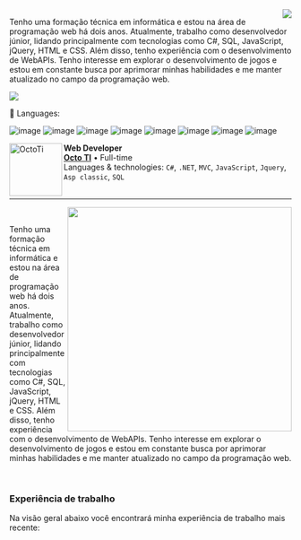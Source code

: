 <img align='right' src="https://github-readme-stats.vercel.app/api?username=Dvorakcs&show_icons=true&title_color=783c00&text_color=af552e&icon_color=783c00&bg_color=f8efd4&cache_seconds=2300">

Tenho uma formação técnica em informática e estou na área de programação web há dois anos. Atualmente, trabalho como desenvolvedor júnior, lidando principalmente com tecnologias como C#, SQL, JavaScript, jQuery, HTML e CSS. Além disso, tenho experiência com o desenvolvimento de WebAPIs. Tenho interesse em explorar o desenvolvimento de jogos e estou em constante busca por aprimorar minhas habilidades e me manter atualizado no campo da programação web.

<img src="https://img.shields.io/static/v1?label=Overview&message=Dvorakcs&color=f8efd4&style=for-the-badge&logo=GitHub">

<p align="left">
  🦄 Languages: 

![image](https://img.shields.io/badge/C%23-239120?style=for-the-badge&logo=c-sharp&logoColor=white)
![image](https://img.shields.io/badge/.NET-5C2D91?style=for-the-badge&logo=.net&logoColor=white)
![image](https://img.shields.io/badge/JavaScript-F7DF1E?style=for-the-badge&logo=javascript&logoColor=white)
![image](https://img.shields.io/badge/Bootstrap-563D7C?style=for-the-badge&logo=bootstrap&logoColor=white)
![image](https://img.shields.io/badge/jQuery-0769AD?style=for-the-badge&logo=jquery&logoColor=white)
![image](https://img.shields.io/badge/HTML5-E34F26?style=for-the-badge&logo=html5&logoColor=white)
![image](https://img.shields.io/badge/CSS-239120?&style=for-the-badge&logo=css3&logoColor=white)
![image](https://img.shields.io/badge/MongoDB-4EA94B?style=for-the-badge&logo=mongodb&logoColor=white)


</p>

[<img align="left" height="94px" width="94px" alt="OctoTi" src="https://encrypted-tbn0.gstatic.com/images?q=tbn:ANd9GcS5G0gwbTZ0lSyeL5jPKO2DhYwHwq4vF0XFG6shDmnM8QO2dhUD6J8RHxsEU7-EP3W47OY&usqp=CAU"/>](https://mastersgi.com.br/)

**Web Developer** \
[**Octo TI**](https://octoti.com.br/) • Full-time \
Languages & technologies: `C#`, `.NET`, `MVC`, `JavaScript`, `Jquery`, `Asp classic`, `SQL`\
<br/>
<hr>






<img src="https://raw.githubusercontent.com/MicaelliMedeiros/micaellimedeiros/master/image/computer-illustration.png" min-width="400px" max-width="400px" width="400px" align="right">
<br>
<p align="left"> 
Tenho uma formação técnica em informática e estou na área de programação web há dois anos. Atualmente, trabalho como desenvolvedor júnior, lidando principalmente com tecnologias como C#, SQL, JavaScript, jQuery, HTML e CSS. Além disso, tenho experiência com o desenvolvimento de WebAPIs. Tenho interesse em explorar o desenvolvimento de jogos e estou em constante busca por aprimorar minhas habilidades e me manter atualizado no campo da programação web.
</p>

<br>


### Experiência de trabalho

Na visão geral abaixo você encontrará minha experiência de trabalho mais recente:




